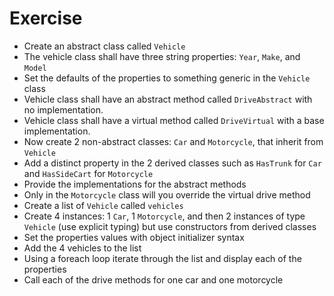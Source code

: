 # Exercise

* Create an abstract class called `Vehicle`
* The vehicle class shall have three string properties: `Year`, `Make`, and `Model`
* Set the defaults of the properties to something generic in the `Vehicle` class
* Vehicle class shall have an abstract method called `DriveAbstract` with no implementation.
* Vehicle class shall have a virtual method called `DriveVirtual` with a base implementation.  
* Now create 2 non-abstract classes: `Car` and `Motorcycle`, that inherit from `Vehicle`
* Add a distinct property in the 2 derived classes such as `HasTrunk` for `Car` and `HasSideCart` for `Motorcycle`
* Provide the implementations for the abstract methods
* Only in the `Motorcycle` class will you override the virtual drive method
* Create a list of `Vehicle` called `vehicles`
* Create 4 instances: 1 `Car`, 1 `Motorcycle`, and then 2 instances of type `Vehicle` (use explicit typing) but use constructors from derived classes
* Set the properties values with object initializer syntax
* Add the 4 vehicles to the list
* Using a foreach loop iterate through the list and display each of the properties
* Call each of the drive methods for one car and one motorcycle

